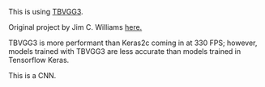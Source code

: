 This is using [TBVGG3](https://github.com/TFNN/TBVGG3).

Original project by Jim C. Williams [here.](https://github.com/jcwml/CSGO-Trigger-Bot-2)

TBVGG3 is more performant than Keras2c coming in at 330 FPS; however, models trained with TBVGG3 are less accurate than models trained in Tensorflow Keras.

This is a CNN.